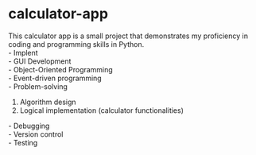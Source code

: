 # calculator-app
 This calculator app is a small project that demonstrates my proficiency in coding and programming skills in Python. 
   </br>- Implent
   </br>- GUI Development
   </br>- Object-Oriented Programming
   </br>- Event-driven programming
   </br>- Problem-solving
   <ol>
    <li>Algorithm design</li>
    <li>Logical implementation (calculator functionalities)</li>
   </ol>
   - Debugging 
   </br>- Version control
   </br>- Testing
